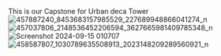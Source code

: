 This is our Capstone for Urban deca Tower 
![457887240_8453683157985529_227689948866041274_n](https://github.com/user-attachments/assets/d5ecc853-2fea-4659-a4b3-6d461d376b8b)
![457037806_2148536452206594_3627665981409785348_n](https://github.com/user-attachments/assets/3cbbc183-5888-48f1-9ed9-eccfad68d2e7)
![Screenshot 2024-09-15 010707](https://github.com/user-attachments/assets/fb5d73d0-c50c-4b0a-9e40-01ffc2a52111)
![458587807_1030789635508913_2023148209289560921_n](https://github.com/user-attachments/assets/7cb4e22e-359d-415e-8936-41b08d5adcd0)
